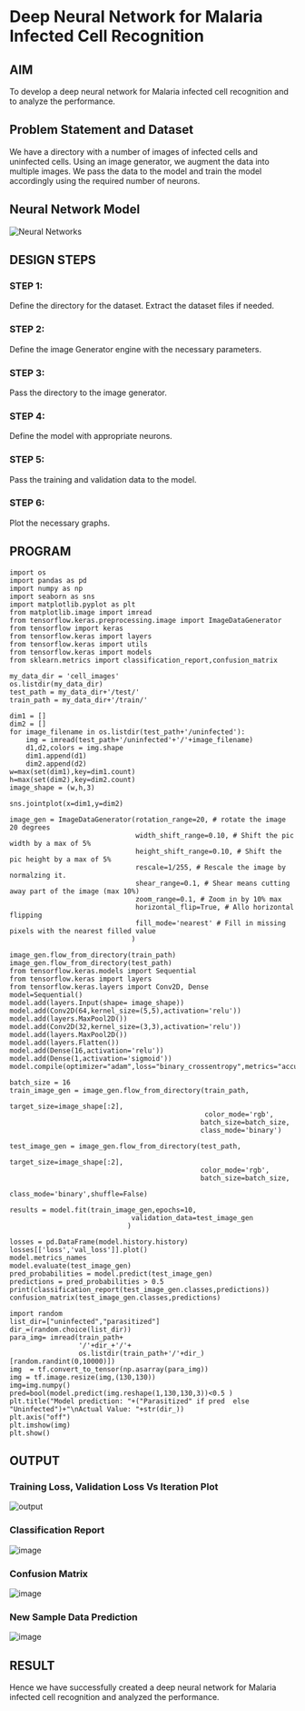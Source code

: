 # Deep Neural Network for Malaria Infected Cell Recognition

## AIM

To develop a deep neural network for Malaria infected cell recognition and to analyze the performance.

## Problem Statement and Dataset
We have a directory with a number of images of infected cells and uninfected cells. Using an image generator, we augment the data into multiple images. We pass the data to the model and train the model accordingly using the required number of neurons. 

## Neural Network Model

![Neural Networks](https://user-images.githubusercontent.com/65499285/193041366-f95ff404-8ad6-497c-be7f-dc87c2e7c3a1.svg)

## DESIGN STEPS

### STEP 1:
Define the directory for the dataset. Extract the dataset files if needed.
### STEP 2:
Define the image Generator engine with the necessary parameters.
### STEP 3:
Pass the directory to the image generator.
### STEP 4:
Define the model with appropriate neurons.
### STEP 5:
Pass the training and validation data to the model.
### STEP 6:
Plot the necessary graphs. 

## PROGRAM
```python3
import os
import pandas as pd
import numpy as np
import seaborn as sns
import matplotlib.pyplot as plt
from matplotlib.image import imread
from tensorflow.keras.preprocessing.image import ImageDataGenerator
from tensorflow import keras
from tensorflow.keras import layers
from tensorflow.keras import utils
from tensorflow.keras import models
from sklearn.metrics import classification_report,confusion_matrix
```
```python3
my_data_dir = 'cell_images'
os.listdir(my_data_dir)
test_path = my_data_dir+'/test/'
train_path = my_data_dir+'/train/'
```
```python3
dim1 = []
dim2 = []
for image_filename in os.listdir(test_path+'/uninfected'):
    img = imread(test_path+'/uninfected'+'/'+image_filename)
    d1,d2,colors = img.shape
    dim1.append(d1)
    dim2.append(d2)
w=max(set(dim1),key=dim1.count)
h=max(set(dim2),key=dim2.count)
image_shape = (w,h,3)
```
```python3
sns.jointplot(x=dim1,y=dim2)
```
```python3
image_gen = ImageDataGenerator(rotation_range=20, # rotate the image 20 degrees
                               width_shift_range=0.10, # Shift the pic width by a max of 5%
                               height_shift_range=0.10, # Shift the pic height by a max of 5%
                               rescale=1/255, # Rescale the image by normalzing it.
                               shear_range=0.1, # Shear means cutting away part of the image (max 10%)
                               zoom_range=0.1, # Zoom in by 10% max
                               horizontal_flip=True, # Allo horizontal flipping
                               fill_mode='nearest' # Fill in missing pixels with the nearest filled value
                              )
```
```python3
image_gen.flow_from_directory(train_path)
image_gen.flow_from_directory(test_path)
from tensorflow.keras.models import Sequential
from tensorflow.keras import layers
from tensorflow.keras.layers import Conv2D, Dense
model=Sequential()
model.add(layers.Input(shape= image_shape))
model.add(Conv2D(64,kernel_size=(5,5),activation='relu'))
model.add(layers.MaxPool2D())
model.add(Conv2D(32,kernel_size=(3,3),activation='relu'))
model.add(layers.MaxPool2D())
model.add(layers.Flatten())
model.add(Dense(16,activation='relu'))
model.add(Dense(1,activation='sigmoid'))
model.compile(optimizer="adam",loss="binary_crossentropy",metrics="accuracy")
```
```python3
batch_size = 16
train_image_gen = image_gen.flow_from_directory(train_path,
                                               target_size=image_shape[:2],
                                                color_mode='rgb',
                                               batch_size=batch_size,
                                               class_mode='binary')
```
```python3
test_image_gen = image_gen.flow_from_directory(test_path,
                                               target_size=image_shape[:2],
                                               color_mode='rgb',
                                               batch_size=batch_size,
                                               class_mode='binary',shuffle=False)
```
```python3
results = model.fit(train_image_gen,epochs=10,
                              validation_data=test_image_gen
                             )
```
```python3
losses = pd.DataFrame(model.history.history)
losses[['loss','val_loss']].plot()
model.metrics_names
model.evaluate(test_image_gen)
pred_probabilities = model.predict(test_image_gen)
predictions = pred_probabilities > 0.5
print(classification_report(test_image_gen.classes,predictions))
confusion_matrix(test_image_gen.classes,predictions)
```
```python3
import random
list_dir=["uninfected","parasitized"]
dir_=(random.choice(list_dir))
para_img= imread(train_path+
                 '/'+dir_+'/'+
                 os.listdir(train_path+'/'+dir_)[random.randint(0,10000)])
img  = tf.convert_to_tensor(np.asarray(para_img))
img = tf.image.resize(img,(130,130))
img=img.numpy()
pred=bool(model.predict(img.reshape(1,130,130,3))<0.5 )
plt.title("Model prediction: "+("Parasitized" if pred  else "Uninfected")+"\nActual Value: "+str(dir_))
plt.axis("off")
plt.imshow(img)
plt.show()
```
## OUTPUT

### Training Loss, Validation Loss Vs Iteration Plot

![output](https://user-images.githubusercontent.com/65499285/193079633-c4546b4d-bfd5-43d3-a79d-7603a2fb814b.png)

### Classification Report

![image](https://user-images.githubusercontent.com/65499285/193079690-361c903a-c3a0-4a66-8df7-939d6935df7f.png)

### Confusion Matrix

![image](https://user-images.githubusercontent.com/65499285/193080137-fb73fe4e-88bd-4381-b491-3ff649715a5d.png)

### New Sample Data Prediction

![image](https://user-images.githubusercontent.com/65499285/193201167-6106ae00-4228-4447-9137-ce9ed6b506ca.png)

## RESULT
Hence we have successfully created a deep neural network for Malaria infected cell recognition and analyzed the performance.
